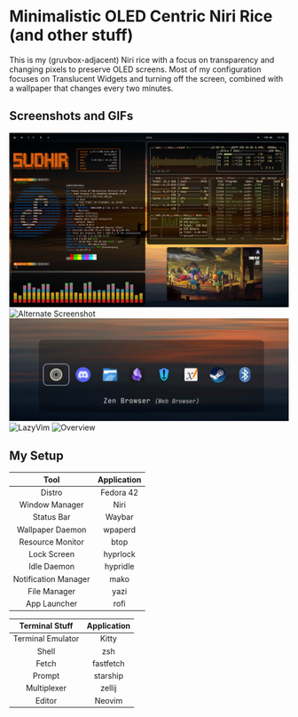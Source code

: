 # Minimalistic OLED Centric Niri Rice (and other stuff)

This is my (gruvbox-adjacent) Niri rice with a focus on transparency and changing pixels to preserve OLED screens. Most of my configuration focuses on Translucent Widgets and turning off the screen, combined with a wallpaper that changes every two minutes.

## Screenshots and GIFs

![Main Screenshot](ScreenShots_GIFs/mainshot.png)
![Alternate Screenshot](ScreenShots_GIFs/alternative.png)
![Rofi](ScreenShots_GIFs/rofi.png)
![LazyVim](ScreenShots_GIFs/vim.png)
![Overview](ScreenShots_GIFs/overview.png)
## My Setup

| Tool | Application |
|:-----------:|:----:|
| Distro | Fedora 42 |
| Window Manager | Niri |
| Status Bar | Waybar |
| Wallpaper Daemon | wpaperd|
| Resource Monitor | btop |
| Lock Screen | hyprlock |
| Idle Daemon | hypridle |
| Notification Manager | mako |
| File Manager | yazi |
| App Launcher | rofi |

| Terminal Stuff | Application |
|:--------------:|:------------:|
|Terminal Emulator|Kitty|
|Shell|zsh|
|Fetch|fastfetch|
|Prompt|starship|
|Multiplexer|zellij|
|Editor|Neovim|

